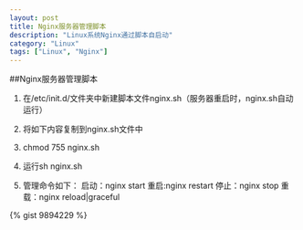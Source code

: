 ```yaml
---
layout: post
title: Nginx服务器管理脚本
description: "Linux系统Nginx通过脚本自启动"
category: "Linux"
tags: ["Linux", "Nginx"]
---
```

##Nginx服务器管理脚本

1. 在/etc/init.d/文件夹中新建脚本文件nginx.sh（服务器重启时，nginx.sh自动运行）

2. 将如下内容复制到nginx.sh文件中

3. chmod 755 nginx.sh

4. 运行sh nginx.sh

5. 管理命令如下：
    启动：nginx start
    重启:nginx restart
    停止：nginx stop
    重载：nginx reload|graceful

{% gist 9894229 %}
